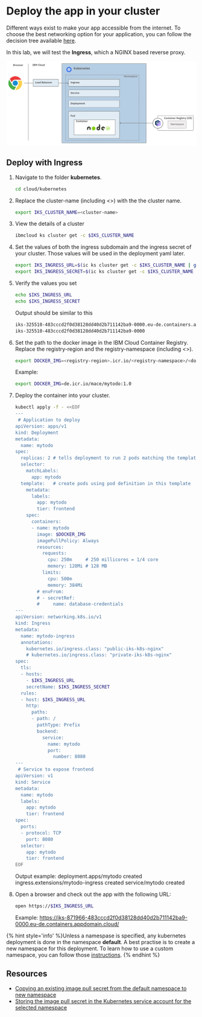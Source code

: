 # Deploy the app in your cluster

Different ways exist to make your app accessible from the internet. To choose the best networking option for your application, you can follow the decision tree available [here](https://cloud.ibm.com/docs/containers?topic=containers-cs_network_planning).

In this lab, we will test the **Ingress**, which a NGINX based reverse proxy.

![](./images/k8s-yaml.png)

## Deploy with Ingress

1. Navigate to the folder **kubernetes**.

    ```sh
    cd cloud/kubernetes
    ```

1. Replace the cluster-name (including <>) with the the cluster name.

    ```sh
    export IKS_CLUSTER_NAME=<cluster-name>
    ```

1. View the details of a cluster

    ```sh
    ibmcloud ks cluster get -c $IKS_CLUSTER_NAME
    ```

1. Set the values of both the ingress subdomain and the ingress secret of your cluster. Those values will be used in the deployment yaml later.

    ```sh
    export IKS_INGRESS_URL=$(ic ks cluster get -c $IKS_CLUSTER_NAME | grep "Ingress Subdomain" | awk '{print tolower($3)}')
    export IKS_INGRESS_SECRET=$(ic ks cluster get -c $IKS_CLUSTER_NAME | grep "Ingress Secret" | awk '{print tolower($3)}')
    ```

1. Verify the values you set

    ```sh
    echo $IKS_INGRESS_URL
    echo $IKS_INGRESS_SECRET
    ```

    Output should be similar to this

    ```txt
    iks-325510-483cccd2f0d38128dd40d2b711142ba9-0000.eu-de.containers.appdomain.cloud
    iks-325510-483cccd2f0d38128dd40d2b711142ba9-0000
    ```

1. Set the path to the docker image in the IBM Cloud Container Registry. Replace the registry-region and the registry-namespace (including <>).

    ```sh
    export DOCKER_IMG=<registry-region>.icr.io/<registry-namespace>/<docker-image-name>:<docker-tag>
    ```
  
    Example:

    ```sh
    export DOCKER_IMG=de.icr.io/mace/mytodo:1.0
    ```

1. Deploy the container into your cluster.
  
    ```sh
    kubectl apply -f - <<EOF
    ---
     # Application to deploy
    apiVersion: apps/v1
    kind: Deployment
    metadata:
      name: mytodo
    spec:
      replicas: 2 # tells deployment to run 2 pods matching the template
      selector:
        matchLabels:
          app: mytodo
      template:   # create pods using pod definition in this template
        metadata:
          labels:
            app: mytodo
            tier: frontend
        spec:
          containers:
          - name: mytodo
            image: $DOCKER_IMG
            imagePullPolicy: Always
            resources:
              requests:
                cpu: 250m     # 250 millicores = 1/4 core
                memory: 128Mi # 128 MB
              limits:
                cpu: 500m
                memory: 384Mi
            # envFrom:
            # - secretRef:
            #     name: database-credentials    
    ---
    apiVersion: networking.k8s.io/v1
    kind: Ingress
    metadata:
      name: mytodo-ingress
      annotations:
        kubernetes.io/ingress.class: "public-iks-k8s-nginx"
        # kubernetes.io/ingress.class: "private-iks-k8s-nginx"
    spec:
      tls:
      - hosts:
        - $IKS_INGRESS_URL
        secretName: $IKS_INGRESS_SECRET
      rules:
      - host: $IKS_INGRESS_URL
        http:
          paths:
          - path: /
            pathType: Prefix
            backend:
              service:
                name: mytodo
                port:
                  number: 8080
    ---
     # Service to expose frontend
    apiVersion: v1
    kind: Service
    metadata:
      name: mytodo
      labels:
        app: mytodo
        tier: frontend
    spec:
      ports:
      - protocol: TCP
        port: 8080
      selector:
        app: mytodo
        tier: frontend
    EOF
    ```

    Output example:
    deployment.apps/mytodo created
    ingress.extensions/mytodo-ingress created
    service/mytodo created

1. Open a browser and check out the app with the following URL:

    ```sh
    open https://$IKS_INGRESS_URL
    ```
  
    Example:
    https://iks-871966-483cccd2f0d38128dd40d2b711142ba9-0000.eu-de.containers.appdomain.cloud/

{% hint style='info' %}Unless a namespase is specified, any kubernetes deployment is done in the namespace **default**. A best practise is to create a new namespace for this deployment. To learn how to use a custom namespace, you can follow those [instructions](./deploy-app-custom-ns). {% endhint %}

## Resources

* [Copying an existing image pull secret from the default namespace to new namespace](https://cloud.ibm.com/docs/containers?topic=containers-registry#copy_imagePullSecret)
* [Storing the image pull secret in the Kubernetes service account for the selected namespace](https://cloud.ibm.com/docs/containers?topic=containers-registry#store_imagePullSecret)